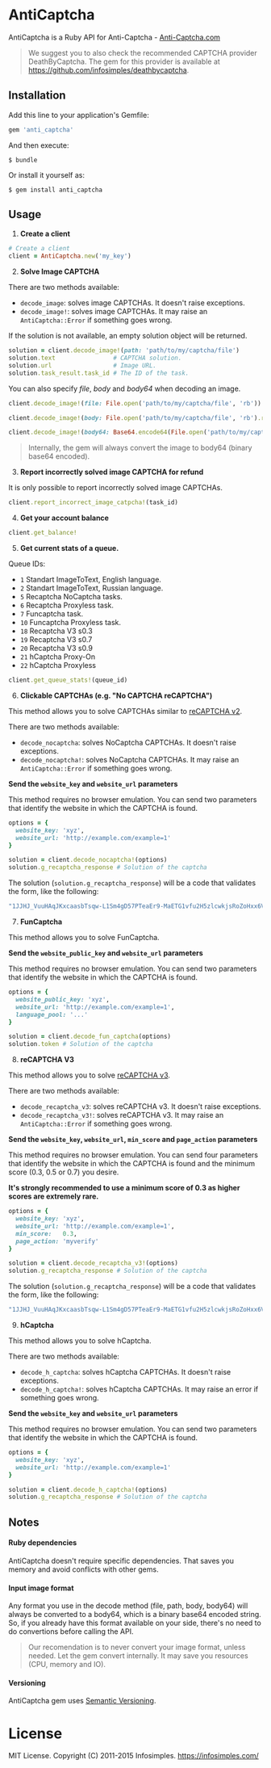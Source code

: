 # AntiCaptcha

AntiCaptcha is a Ruby API for Anti-Captcha - [Anti-Captcha.com](http://getcaptchasolution.com/ipuz16klxh)

> We suggest you to also check the recommended CAPTCHA provider DeathByCaptcha.
> The gem for this provider is available at https://github.com/infosimples/deathbycaptcha.

## Installation

Add this line to your application's Gemfile:

```ruby
gem 'anti_captcha'
```

And then execute:

    $ bundle

Or install it yourself as:

    $ gem install anti_captcha

## Usage

1. **Create a client**

  ```ruby
  # Create a client
  client = AntiCaptcha.new('my_key')
  ```

2. **Solve Image CAPTCHA**

  There are two methods available:

  - `decode_image`: solves image CAPTCHAs. It doesn't raise exceptions.
  - `decode_image!`: solves image CAPTCHAs. It may raise an `AntiCaptcha::Error` if something goes wrong.

  If the solution is not available, an empty solution object will be returned.

  ```ruby
  solution = client.decode_image!(path: 'path/to/my/captcha/file')
  solution.text                # CAPTCHA solution.
  solution.url                 # Image URL.
  solution.task_result.task_id # The ID of the task.
  ```

  You can also specify *file*, *body* and *body64* when decoding an image.

  ```ruby
  client.decode_image!(file: File.open('path/to/my/captcha/file', 'rb'))

  client.decode_image!(body: File.open('path/to/my/captcha/file', 'rb').read)

  client.decode_image!(body64: Base64.encode64(File.open('path/to/my/captcha/file', 'rb').read))
  ```

  > Internally, the gem will always convert the image to body64 (binary base64 encoded).

3. **Report incorrectly solved image CAPTCHA for refund**

  It is only possible to report incorrectly solved image CAPTCHAs.

  ```ruby
  client.report_incorrect_image_catpcha!(task_id)
  ```

4. **Get your account balance**

  ```ruby
  client.get_balance!
  ```

5. **Get current stats of a queue.**

  Queue IDs:
  - `1`  Standart ImageToText, English language.
  - `2`  Standart ImageToText, Russian language.
  - `5`  Recaptcha NoCaptcha tasks.
  - `6`  Recaptcha Proxyless task.
  - `7`  Funcaptcha task.
  - `10` Funcaptcha Proxyless task.
  - `18` Recaptcha V3 s0.3
  - `19` Recaptcha V3 s0.7
  - `20` Recaptcha V3 s0.9
  - `21` hCaptcha Proxy-On
  - `22` hCaptcha Proxyless

  ```ruby
  client.get_queue_stats!(queue_id)
  ```

6. **Clickable CAPTCHAs (e.g. "No CAPTCHA reCAPTCHA")**

  This method allows you to solve CAPTCHAs similar to
  [reCAPTCHA v2](https://support.google.com/recaptcha/?hl=en#6262736).

  There are two methods available:

  - `decode_nocaptcha`: solves NoCaptcha CAPTCHAs. It doesn't raise exceptions.
  - `decode_nocaptcha!`: solves NoCaptcha CAPTCHAs. It may raise an `AntiCaptcha::Error` if something goes wrong.

  **Send the `website_key` and `website_url` parameters**

  This method requires no browser emulation. You can send two parameters that
  identify the website in which the CAPTCHA is found.

  ```ruby
  options = {
    website_key: 'xyz',
    website_url: 'http://example.com/example=1'
  }

  solution = client.decode_nocaptcha!(options)
  solution.g_recaptcha_response # Solution of the captcha
  ```

  The solution (`solution.g_recaptcha_response`) will be a code that validates
  the form, like the following:

  ```ruby
  "1JJHJ_VuuHAqJKxcaasbTsqw-L1Sm4gD57PTeaEr9-MaETG1vfu2H5zlcwkjsRoZoHxx6V9yUDw8Ig-hYD8kakmSnnjNQd50w_Y_tI3aDLp-s_7ZmhH6pcaoWWsid5hdtMXyvrP9DscDuCLBf7etLle8caPWSaYCpAq9DOTtj5NpSg6-OeCJdGdkjsakFUMeGeqmje87wSajcjmdjl_w4XZBY2zy8fUH6XoAGZ6AeCTulIljBQDObQynKDd-rutPvKNxZasDk-LbhTfw508g1lu9io6jnvm3kbAdnkfZ0x0PkGiUMHU7hnuoW6bXo2Yn_Zt5tDWL7N7wFtY6B0k7cTy73f8er508zReOuoyz2NqL8smDCmcJu05ajkPGt20qzpURMwHaw"
  ```

7. **FunCaptcha**

  This method allows you to solve FunCaptcha.

  **Send the `website_public_key` and `website_url` parameters**

  This method requires no browser emulation. You can send two parameters that
  identify the website in which the CAPTCHA is found.

  ```ruby
  options = {
    website_public_key: 'xyz',
    website_url: 'http://example.com/example=1',
    language_pool: '...'
  }

  solution = client.decode_fun_captcha(options)
  solution.token # Solution of the captcha
  ```

8. **reCAPTCHA V3**

  This method allows you to solve [reCAPTCHA v3](https://developers.google.com/recaptcha/docs/v3).

  There are two methods available:

  - `decode_recaptcha_v3`: solves reCAPTCHA v3. It doesn't raise exceptions.
  - `decode_recaptcha_v3!`: solves reCAPTCHA v3. It may raise an `AntiCaptcha::Error` if something goes wrong.

  **Send the `website_key`, `website_url`, `min_score` and `page_action` parameters**

  This method requires no browser emulation. You can send four parameters that
  identify the website in which the CAPTCHA is found and the minimum score (0.3, 0.5 or 0.7) you
  desire.

  **It's strongly recommended to use a minimum score of 0.3 as higher scores are extremely rare.**

  ```ruby
  options = {
    website_key: 'xyz',
    website_url: 'http://example.com/example=1',
    min_score:   0.3,
    page_action: 'myverify'
  }

  solution = client.decode_recaptcha_v3!(options)
  solution.g_recaptcha_response # Solution of the captcha
  ```

  The solution (`solution.g_recaptcha_response`) will be a code that validates
  the form, like the following:

  ```ruby
  "1JJHJ_VuuHAqJKxcaasbTsqw-L1Sm4gD57PTeaEr9-MaETG1vfu2H5zlcwkjsRoZoHxx6V9yUDw8Ig-hYD8kakmSnnjNQd50w_Y_tI3aDLp-s_7ZmhH6pcaoWWsid5hdtMXyvrP9DscDuCLBf7etLle8caPWSaYCpAq9DOTtj5NpSg6-OeCJdGdkjsakFUMeGeqmje87wSajcjmdjl_w4XZBY2zy8fUH6XoAGZ6AeCTulIljBQDObQynKDd-rutPvKNxZasDk-LbhTfw508g1lu9io6jnvm3kbAdnkfZ0x0PkGiUMHU7hnuoW6bXo2Yn_Zt5tDWL7N7wFtY6B0k7cTy73f8er508zReOuoyz2NqL8smDCmcJu05ajkPGt20qzpURMwHaw"
  ```

9. **hCaptcha**

  This method allows you to solve hCaptcha.

  There are two methods available:

  - `decode_h_captcha`: solves hCaptcha CAPTCHAs. It doesn't raise exceptions.
  - `decode_h_captcha!`: solves hCaptcha CAPTCHAs. It may raise an error if something goes wrong.

  **Send the `website_key` and `website_url` parameters**

  This method requires no browser emulation. You can send two parameters that
  identify the website in which the CAPTCHA is found.

  ```ruby
  options = {
    website_key: 'xyz',
    website_url: 'http://example.com/example=1'
  }

  solution = client.decode_h_captcha!(options)
  solution.g_recaptcha_response # Solution of the captcha
  ```

## Notes

#### Ruby dependencies

AntiCaptcha doesn't require specific dependencies. That saves you memory and
avoid conflicts with other gems.

#### Input image format

Any format you use in the decode method (file, path, body, body64) will always
be converted to a body64, which is a binary base64 encoded string. So, if you
already have this format available on your side, there's no need to do
convertions before calling the API.

> Our recomendation is to never convert your image format, unless needed. Let
> the gem convert internally. It may save you resources (CPU, memory and IO).

#### Versioning

AntiCaptcha gem uses [Semantic Versioning](http://semver.org/).

# License

MIT License. Copyright (C) 2011-2015 Infosimples. https://infosimples.com/
